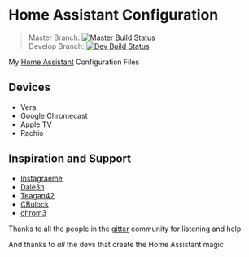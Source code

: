 # Home Assistant Configuration 

> Master Branch:    [![Master Build Status](https://travis-ci.org/mrreyes512/HomeAssistant.svg?branch=master)](https://travis-ci.org/mrreyes512/HomeAssistant)\
> Develop Branch:   [![Dev Build Status](https://travis-ci.org/mrreyes512/HomeAssistant.svg?branch=develop)](https://travis-ci.org/mrreyes512/HomeAssistant)

My [Home Assistant](https://home-assistant.io/) Configuration Files

## Devices

- Vera
- Google Chromecast
- Apple TV
- Rachio

## Inspiration and Support

- [Instagraeme](https://github.com/Instagraeme/Home-Assistant-Configuration/raw/master/HomeAssistant.gif)
- [Dale3h](https://github.com/dale3h/homeassistant-config) 
- [Teagan42](https://github.com/Teagan42/HomeAssistantConfig)
- [CBulock](https://github.com/cbulock/home-assistant-configs)
- [chrom3](https://github.com/chrom3)

Thanks to all the people in the [gitter](https://gitter.im/home-assistant/home-assistant) community for listening and help

And thanks to *all* the devs that create the Home Assistant magic
